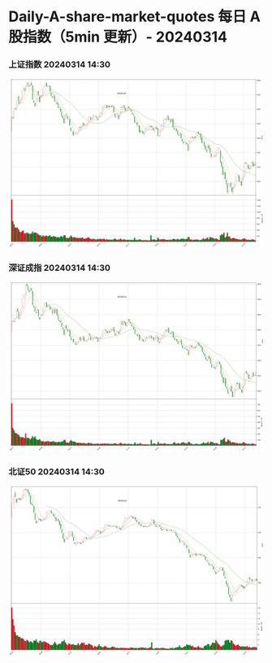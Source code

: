 
# Daily-A-share-market-quotes 每日 A 股指数（5min 更新）- 20240314

### 上证指数 20240314 14:30
![](./fig/2024/3/20240314-sh000001.png)

### 深证成指 20240314 14:30
![](./fig/2024/3/20240314-sz399001.png)

### 北证50 20240314 14:30
![](./fig/2024/3/20240314-bj899050.png)

